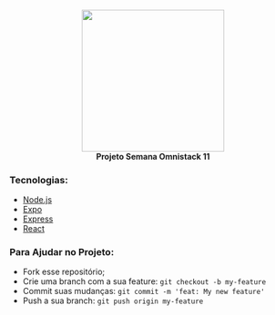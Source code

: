 <h4 align="center">
<img src="./assets/logo3x.png" width="250px" /><br>
 <b>Projeto Semana Omnistack 11</b>
</h4>

### Tecnologias:

- [Node.js](https://nodejs.org/en/)
- [Expo](https://expo.io/)
- [Express](https://expressjs.com/pt-br/)
- [React](https://pt-br.reactjs.org/)

### Para Ajudar no Projeto:

- Fork esse repositório;
- Crie uma branch com a sua feature: `git checkout -b my-feature`
- Commit suas mudanças: `git commit -m 'feat: My new feature'`
- Push a sua branch: `git push origin my-feature`
